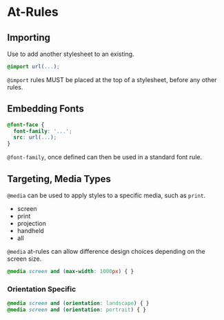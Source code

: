 # At-Rules

## Importing

Use to add another stylesheet to an existing.

```css
@import url(...);
```

`@import` rules MUST be placed at the top of a stylesheet, before any other rules.

## Embedding Fonts

```css
@font-face {
  font-family: '...';
  src: url(...);
}
```

`@font-family`, once defined can then be used in a standard font rule.

## Targeting, Media Types

`@media` can be used to apply styles to a specific media, such as `print`.

* screen
* print
* projection
* handheld
* all

`@media` at-rules can allow difference design choices depending on the screen size.

```css
@media screen and (max-width: 1000px) { }
```

### Orientation Specific

```css
@media screen and (orientation: landscape) { }
@media screen and (orientation: portrait) { }
```
